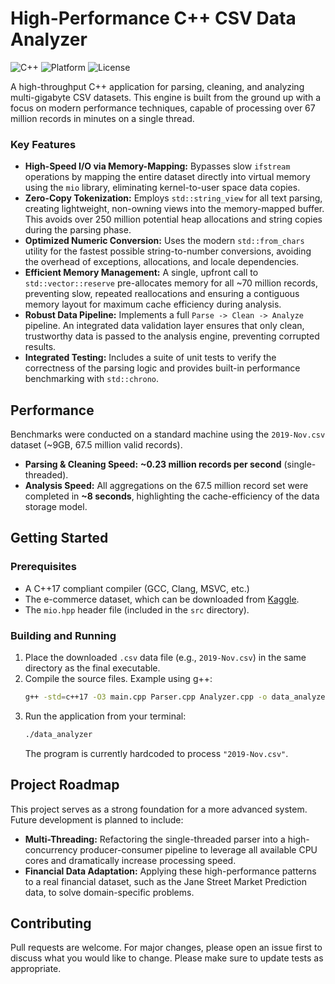# High-Performance C++ CSV Data Analyzer

![C++](https://img.shields.io/badge/C%2B%2B-17-blue.svg)
![Platform](https://img.shields.io/badge/platform-Windows%20%7C%20Linux-lightgrey.svg)
![License](https://img.shields.io/badge/license-MIT-green.svg)

A high-throughput C++ application for parsing, cleaning, and analyzing multi-gigabyte CSV datasets. This engine is built from the ground up with a focus on modern performance techniques, capable of processing over 67 million records in minutes on a single thread.


### Key Features

* **High-Speed I/O via Memory-Mapping:** Bypasses slow `ifstream` operations by mapping the entire dataset directly into virtual memory using the `mio` library, eliminating kernel-to-user space data copies.
* **Zero-Copy Tokenization:** Employs `std::string_view` for all text parsing, creating lightweight, non-owning views into the memory-mapped buffer. This avoids over 250 million potential heap allocations and string copies during the parsing phase.
* **Optimized Numeric Conversion:** Uses the modern `std::from_chars` utility for the fastest possible string-to-number conversions, avoiding the overhead of exceptions, allocations, and locale dependencies.
* **Efficient Memory Management:** A single, upfront call to `std::vector::reserve` pre-allocates memory for all ~70 million records, preventing slow, repeated reallocations and ensuring a contiguous memory layout for maximum cache efficiency during analysis.
* **Robust Data Pipeline:** Implements a full `Parse -> Clean -> Analyze` pipeline. An integrated data validation layer ensures that only clean, trustworthy data is passed to the analysis engine, preventing corrupted results.
* **Integrated Testing:** Includes a suite of unit tests to verify the correctness of the parsing logic and provides built-in performance benchmarking with `std::chrono`.

## Performance

Benchmarks were conducted on a standard machine using the `2019-Nov.csv` dataset (~9GB, 67.5 million valid records).

* **Parsing & Cleaning Speed:** **~0.23 million records per second** (single-threaded).
* **Analysis Speed:** All aggregations on the 67.5 million record set were completed in **~8 seconds**, highlighting the cache-efficiency of the data storage model.

## Getting Started

### Prerequisites

* A C++17 compliant compiler (GCC, Clang, MSVC, etc.)
* The e-commerce dataset, which can be downloaded from [Kaggle](https://www.kaggle.com/datasets/mkechinov/ecommerce-behavior-data-from-multi-category-store).
* The `mio.hpp` header file (included in the `src` directory).

### Building and Running

1.  Place the downloaded `.csv` data file (e.g., `2019-Nov.csv`) in the same directory as the final executable.
2.  Compile the source files. Example using g++:
    ```bash
    g++ -std=c++17 -O3 main.cpp Parser.cpp Analyzer.cpp -o data_analyzer
    ```
3.  Run the application from your terminal:
    ```bash
    ./data_analyzer
    ```
    The program is currently hardcoded to process `"2019-Nov.csv"`.

## Project Roadmap

This project serves as a strong foundation for a more advanced system. Future development is planned to include:

* **Multi-Threading:** Refactoring the single-threaded parser into a high-concurrency producer-consumer pipeline to leverage all available CPU cores and dramatically increase processing speed.
* **Financial Data Adaptation:** Applying these high-performance patterns to a real financial dataset, such as the Jane Street Market Prediction data, to solve domain-specific problems.

## Contributing

Pull requests are welcome. For major changes, please open an issue first to discuss what you would like to change. Please make sure to update tests as appropriate.
